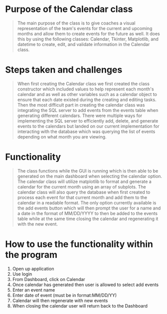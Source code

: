 # Purpose of the Calendar class
> The main purpose of the class is to give coaches a visual representation of the team's events for the current and upcoming months and allow them to create events for the future as well.
> It does this by using the following classes: Calendar, Tkinter, Matplotlib, and datetime to create, edit, and validate information in the Calendar class.

# Steps taken and challenges
> When first creating the Calendar class we first created the class constructor which included values to help represent each month's calendar and as well as other variables such as a calendar object to ensure that each date existed during the creating and editing tasks.
> Then the most difficult part in creating the calendar class was integrating the SQL server to add events from the events table when generating different calendars. There were multiple ways for implementing the SQL server to efficiently 
> add, delete, and generate events to the calendars but landed on our current implementation for interacting with the database which was querying the list of events depending on what month you are viewing. 

# Functionality
> The class functions while the GUI is running which is then able to be generated on the main dashboard when selecting the calendar option. The calendar class will utilize matplotlib to format and generate a calendar for the current month using an array of subplots.
> The calendar class will also query the database when first created to process each event for that current month and add them to the calendar in a readable format.
> The only option currently available is the add events button which will then prompt the user for a name and a date in the format of MM/DD/YYYY to then be added to the events table while at the same time closing the calendar and regenerating it with the new event.

# How to use the functionality within the program
1. Open up application
2. Use login
3. From Dashboard, click on Calendar
4. Once calendar has generated then user is allowed to select add events
5. Enter an event name
6. Enter date of event (must be in format:MM/DD/YY)
7. Calendar will then regenerate with new events
8. When closing the calendar user will return back to the Dashboard

